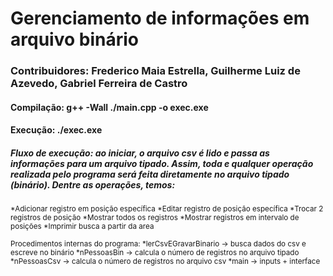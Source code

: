 # Gerenciamento de informações em arquivo binário

### Contribuidores: Frederico Maia Estrella, Guilherme Luiz de Azevedo, Gabriel Ferreira de Castro

#### Compilação: g++ -Wall ./main.cpp -o exec.exe

#### Execução: ./exec.exe

##### Fluxo de execução: ao iniciar, o arquivo csv é lido e passa as informações para um arquivo tipado. Assim, toda e qualquer operação realizada pelo programa será feita diretamente no arquivo tipado (binário). Dentre as operações, temos:
<small>
*Adicionar registro em posição específica
*Editar registro de posição específica
*Trocar 2 registros de posição
*Mostrar todos os registros
*Mostrar registros em intervalo de posições
*Imprimir busca a partir da area
  
  

Procedimentos internas do programa:
*lerCsvEGravarBinario -> busca dados do csv e escreve no binário 
*nPessoasBin -> calcula o número de registros no arquivo tipado
*nPessoasCsv -> calcula o número de registros no arquivo csv
*main -> inputs + interface </small>
